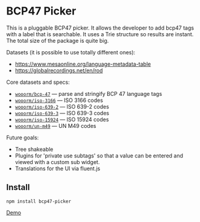 # BCP47 Picker

This is a pluggable BCP47 picker. It allows the developer to add bcp47 tags with a label that is searchable. It uses a Trie structure so results are instant. The total size of the package is quite big. 

Datasets (it is possible to use totally different ones):
- https://www.mesaonline.org/language-metadata-table
- https://globalrecordings.net/en/rod

Core datasets and specs:
*   [`wooorm/bcp-47`](https://github.com/wooorm/bcp-47-match)
    — parse and stringify BCP 47 language tags
*   [`wooorm/iso-3166`](https://github.com/wooorm/iso-3166)
    — ISO 3166 codes
*   [`wooorm/iso-639-2`](https://github.com/wooorm/iso-639-2)
    — ISO 639-2 codes
*   [`wooorm/iso-639-3`](https://github.com/wooorm/iso-639-3)
    — ISO 639-3 codes
*   [`wooorm/iso-15924`](https://github.com/wooorm/iso-15924)
    — ISO 15924 codes
*   [`wooorm/un-m49`](https://github.com/wooorm/un-m49)
    — UN M49 codes

Future goals:

- Tree shakeable
- Plugins for 'private use subtags' so that a value can be entered and viewed with a custom sub widget.
- Translations for the UI via fluent.js

## Install

```npm install bcp47-picker```

[Demo](https://bcp47.danielbeeke.nl)